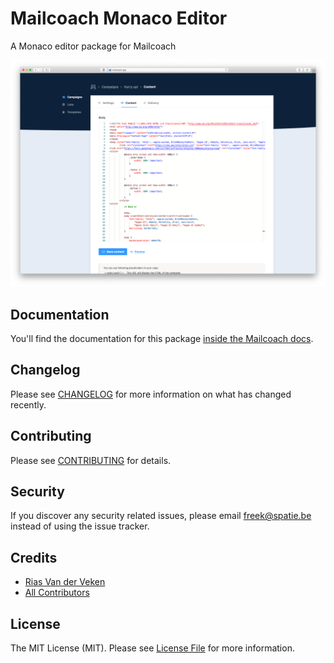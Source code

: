 # Mailcoach Monaco Editor

A Monaco editor package for Mailcoach
    
![](./docs/screenshot.png)

## Documentation

You'll find the documentation for this package [inside the Mailcoach docs](https://mailcoach.app/docs/v2/package/customizing-the-editor/monaco).

## Changelog

Please see [CHANGELOG](CHANGELOG.md) for more information on what has changed recently.

## Contributing

Please see [CONTRIBUTING](CONTRIBUTING.md) for details.

## Security

If you discover any security related issues, please email freek@spatie.be instead of using the issue tracker.

## Credits

- [Rias Van der Veken](https://github.com/riasvdv)
- [All Contributors](../../contributors)

## License

The MIT License (MIT). Please see [License File](LICENSE.md) for more information.
